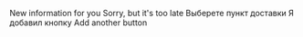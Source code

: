 New information for you
Sorry, but it's too late
Выберете пункт доставки
Я добавил кнопку
Add another button